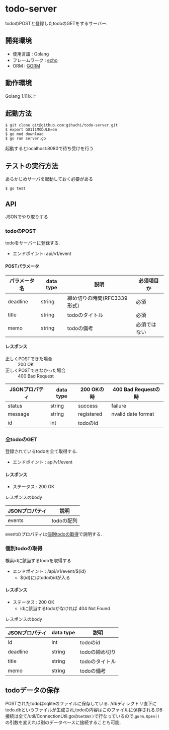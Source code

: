 # todo-server

todoのPOSTと登録したtodoのGETをするサーバー.

## 開発環境

- 使用言語 : Golang
- フレームワーク : [echo](https://echo.labstack.com/)
- ORM : [GORM](https://gorm.io/)

## 動作環境

Golang 1.11以上

## 起動方法

```
$ git clone git@github.com:gihachi/todo-server.git
$ export GO111MODULE=on 
$ go mod download
$ go run server.go
```

起動するとlocalhost:8080で待ち受けを行う

## テストの実行方法

あらかじめサーバを起動しておく必要がある

```
$ go test
```

## API

JSONでやり取りする

### todoのPOST

todoをサーバーに登録する.

- エンドポイント: api/v1/event

#### POSTパラメータ

| パラメータ名 | data type | 説明        | 必須項目か  |
|----------|-----------|--------------|------------|
| deadline | string    | 締め切りの時間(RFC3339 形式)| 必須       |
| title    | string    | todoのタイトル | 必須       |
| memo     | string    | todoの備考    | 必須ではない |

#### レスポンス

<dl>
    <dt>正しくPOSTできた場合</dt>
    <dd>200 OK</dd>
    <dt>正しくPOSTできなかった場合</dt>
    <dd>400 Bad Request</dd>
</dl>

|  JSONプロパティ| data type | 200 OKの時  | 400 Bad Requestの時 | 
|---------|--------------|------------|---------------------|
| status  | string     |success    | failure             |
| message | string     | registered   |nvalid date format |
| id      | int        | todoのid                    | 

### 全todoのGET

登録されているtodoを全て取得する.

- エンドポイント : api/v1/event

#### レスポンス

- ステータス : 200 OK

レスポンスのbody

| JSONプロパティ | 説明  |
|---------|------------|
| events  | todoの配列  | 

eventのプロパティは[個別todoの取得](#個別todoの取得)で説明する.

### 個別todoの取得

検索idに該当するtodoを取得する

- エンドポイント : /api/v1/event/${id}
  - ${id}にはtodoのidが入る

#### レスポンス

- ステータス : 200 OK
  - idに該当するtodoがなければ 404 Not Found

レスポンスのbody

|  JSONプロパティ | data type | 説明    |  
|----------|--------------|-----------|
| id       | int         | todoのid     |
| deadline | string      | todoの締め切り |
| title    | string      | todoのタイトル |
| memo     | string      | todoの備考    |


## todoデータの保存

POSTされたtodoはsqliteのファイルに保存している.
/dbディレクトリ直下にtodo.dbというファイルが生成され,todoの内容はこのファイルに保存される.DB接続は全て/util/ConnectionUtil.goの`GetDB()`で行なっているので,`gorm.Open()`の引数を変えれば別のデータベースに接続することも可能.


